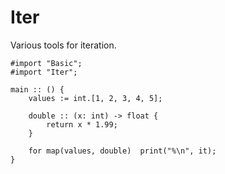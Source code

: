 # Iter

Various tools for iteration.

```jai
#import "Basic";
#import "Iter";

main :: () {
    values := int.[1, 2, 3, 4, 5];

    double :: (x: int) -> float {
        return x * 1.99;
    }

    for map(values, double)  print("%\n", it);
}
```
